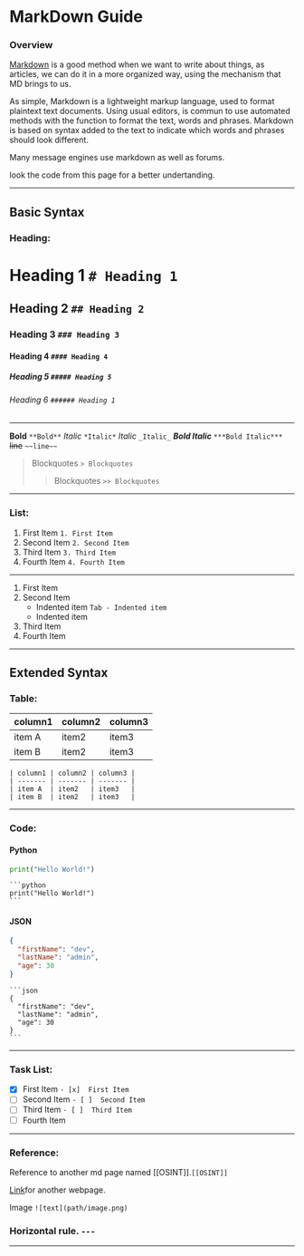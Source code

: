 # MarkDown Guide
### Overview
[Markdown](https://www.markdownguide.org/) is a good method when we want to write about things, as articles, we can do it in a more organized way, using the mechanism that MD brings to us.

As simple, Markdown is a lightweight markup language, used to format plaintext text documents. Using usual editors, is commun to use automated methods with the function to format the text, words and phrases. Markdown is based on syntax added to the text to indicate which words and phrases should look different.

Many message engines use markdown as well as forums.

look the code from this page for a better undertanding.

---

## Basic Syntax
### Heading:
 # Heading 1 ```# Heading 1```
## Heading 2 ```## Heading 2```
### Heading 3 ```### Heading 3```
#### Heading 4 ```#### Heading 4```
##### Heading 5 ```##### Heading 5```
###### Heading 6 ```###### Heading 1```
---
**Bold** ```**Bold**```
*Italic* ```*Italic*```
_Italic_ ```_Italic_```
***Bold Italic*** ```***Bold Italic***```
~~line~~ ``~~line~~ ``
>  Blockquotes ```> Blockquotes``` 
>
>> Blockquotes ```>> Blockquotes``` 

---
### List:
1. First Item         ```1. First Item```
2. Second Item   ```2. Second Item```
4. Third Item      ```3. Third Item```
5. Fourth Item    ```4. Fourth Item```

---

1. First Item
2. Second Item
	- Indented item ```Tab - Indented item```
	- Indented item
3. Third Item 
4. Fourth Item

---
## Extended Syntax

### Table:
| column1 | column2 | column3 |
| ------- | ------- | ------- |
| item A  | item2   | item3   |
| item B  | item2   | item3   | 
``` 
| column1 | column2 | column3 |
| ------- | ------- | ------- |
| item A  | item2   | item3   |
| item B  | item2   | item3   |
```
---
### Code:
#### Python
```python
print("Hello World!")
```

````
```python
print("Hello World!")
```
````

#### JSON
```json
{
  "firstName": "dev",
  "lastName": "admin",
  "age": 30
}
```


````
```json
{
  "firstName": "dev",
  "lastName": "admin",
  "age": 30
}
```
````

---
### Task List:
- [x] First Item `- [x]  First Item`
- [ ] Second Item `- [ ]  Second Item`
- [ ] Third Item `- [ ]  Third Item`
- [ ] Fourth Item 

---
### Reference:
Reference to another md page named [[OSINT]].`[[OSINT]]`

[Link](https://www.markdownguide.org/)for another webpage.

Image `![text](path/image.png)`

### Horizontal rule. `---`
---

